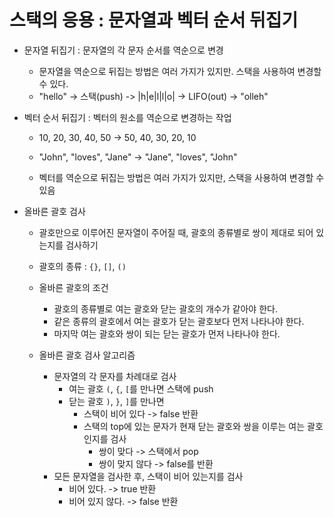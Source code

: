 # 스택의 응용 : 문자열과 벡터 순서 뒤집기
- 문자열 뒤집기 : 문자열의 각 문자 순서를 역순으로 변경
	- 문자열을 역순으로 뒤집는 방법은 여러 가지가 있지만. 스택을 사용하여 변경할 수 있다.
	- "hello" -> 스택(push) ->  |h|e|l|l|o| -> LIFO(out) -> "olleh"

- 벡터 순서 뒤집기 : 벡터의 원소를 역순으로 변경하는 작업
	- 10, 20, 30, 40, 50 -> 50, 40, 30, 20, 10
	- "John", "loves", "Jane" -> "Jane", "loves", "John"
	
	- 벡터를 역순으로 뒤집는 방법은 여러 가지가 있지만, 스택을 사용하여 변경할 수 있음

- 올바른 괄호 검사
	- 괄호만으로 이루어진 문자열이 주어질 때, 괄호의 종류별로 쌍이 제대로 되어 있는지를 검사하기
	- 괄호의 종류 : ```{}```, ```[]```, ```()```

	- 올바른 괄호의 조건
		- 괄호의 종류별로 여는 괄호와 닫는 괄호의 개수가 같아야 한다.
		- 같은 종류의 괄호에서 여는 괄호가 닫는 괄호보다 먼저 나타나야 한다.
		- 마지막 여는 괄호와 쌍이 되는 닫는 괄호가 먼저 나타나야 한다.

	- 올바른 괄호 검사 알고리즘
		- 문자열의 각 문자를 차례대로 검사
			- 여는 괄호 ```(```, ```{```, ```[```를 만나면 스택에 push
			- 닫는 괄호 ```)```, ```}```, ```]```를 만나면
				- 스택이 비어 있다 -> false 반환
				- 스택의 top에 있는 문자가 현재 닫는 괄호와 쌍을 이루는 여는 괄호인지를 검사
					- 쌍이 맞다 -> 스택에서 pop
					- 쌍이 맞지 않다 -> false를 반환
		- 모든 문자열을 검사한 후, 스택이 비어 있는지를 검사
			- 비어 있다. -> true 반환
			- 비어 있지 않다. -> false 반환
	
					
